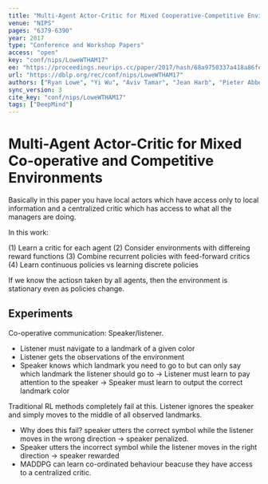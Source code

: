 ```yaml
---
title: "Multi-Agent Actor-Critic for Mixed Cooperative-Competitive Environments."
venue: "NIPS"
pages: "6379-6390"
year: 2017
type: "Conference and Workshop Papers"
access: "open"
key: "conf/nips/LoweWTHAM17"
ee: "https://proceedings.neurips.cc/paper/2017/hash/68a9750337a418a86fe06c1991a1d64c-Abstract.html"
url: "https://dblp.org/rec/conf/nips/LoweWTHAM17"
authors: ["Ryan Lowe", "Yi Wu", "Aviv Tamar", "Jean Harb", "Pieter Abbeel", "Igor Mordatch"]
sync_version: 3
cite_key: "conf/nips/LoweWTHAM17"
tags: ["DeepMind"]
---
```

# Multi-Agent Actor-Critic for Mixed Co-operative and Competitive Environments

Basically in this paper you have local actors which have access only
to local information and a centralized critic which has access to
what all the managers are doing.

In this work:

 (1) Learn a critic for each agent
 (2) Consider environments with differeing reward functions
 (3) Combine recurrent policies with feed-forward critics
 (4) Learn continuous policies vs learning discrete policies

If we know the actiosn taken by all agents, then the environment is
stationary even as policies change.

## Experiments

Co-operative communication: Speaker/listener.

 - Listener must navigate to a landmark of a given color
 - Listener gets the observations of the environment
 - Speaker knows which landmark you need to go to but
   can only say which landmark the listener should go to
   -> Listener must learn to pay attention to the speaker
   -> Speaker must learn to output the correct landmark color

Traditional RL methods completely fail at this. Listener ignores the
speaker and simply moves to the middle of all observed landmarks.

 - Why does this fail? speaker utters the correct symbol while the
   listener moves in the wrong direction -> speaker penalized.
 - Speaker utters the incorrect symbol while the listener moves in
   the right direction -> speaker rewarded
 - MADDPG can learn co-ordinated behaviour beacuse they have access
   to a centralized critic.